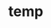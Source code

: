 # temp

















































































































































































































































































































































































































































































































































































































































































































































































































































































































































































































































































































































































































